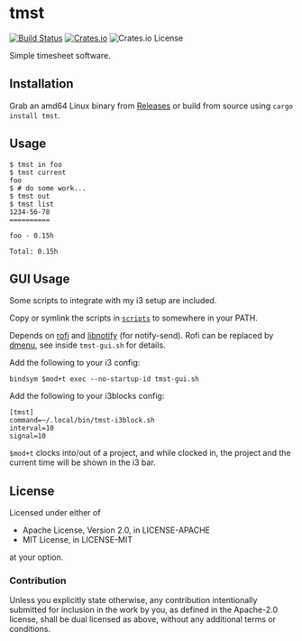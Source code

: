 tmst
====

[![Build Status](https://travis-ci.org/remexre/tmst.svg?branch=master)](https://travis-ci.org/remexre/tmst) [![Crates.io](https://img.shields.io/crates/d/tmst.svg)](https://crates.io/crates/tmst) ![Crates.io License](https://img.shields.io/crates/l/tmst.svg)

Simple timesheet software.

Installation
------------

Grab an amd64 Linux binary from [Releases](https://github.com/remexre/tmst/releases) or build from source using `cargo install tmst`.

Usage
-----

```console
$ tmst in foo
$ tmst current
foo
$ # do some work...
$ tmst out
$ tmst list
1234-56-78
==========

foo - 0.15h

Total: 0.15h
```

GUI Usage
---------

Some scripts to integrate with my i3 setup are included.

Copy or symlink the scripts in [`scripts`](https://github.com/remexre/tmst/tree/master/scripts) to somewhere in your PATH.

Depends on [rofi](https://github.com/davatorium/rofi) and [libnotify](https://github.com/GNOME/libnotify) (for notify-send). Rofi can be replaced by [dmenu](https://tools.suckless.org/dmenu/), see inside `tmst-gui.sh` for details.

Add the following to your i3 config:

```
bindsym $mod+t exec --no-startup-id tmst-gui.sh
```

Add the following to your i3blocks config:

```
[tmst]
command=~/.local/bin/tmst-i3block.sh
interval=10
signal=10
```

`$mod+t` clocks into/out of a project, and while clocked in, the project and the current time will be shown in the i3 bar.

License
-------

Licensed under either of

-	Apache License, Version 2.0, in LICENSE-APACHE
-	MIT License, in LICENSE-MIT

at your option.

### Contribution

Unless you explicitly state otherwise, any contribution intentionally submitted for inclusion in the work by you, as defined in the Apache-2.0 license, shall be dual licensed as above, without any additional terms or conditions.
